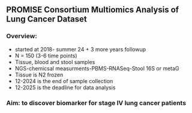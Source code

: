 ## PROMISE Consortium Multiomics Analysis of Lung Cancer Dataset
### Overview:
- started at 2018- summer 24 + 3 more years followup
- N = 150 (3-6 time points)
- Tissue, blood and stool samples
- NGS-chemicsal measurments-PBMS-RNASeq-Stool 16S or metaG
- Tissue is N2 frozen
- 12-2024 is the end of sample collection 
- 12-2025 is the deadline for data analysis

### Aim: to discover biomarker for stage IV lung cancer patients 

